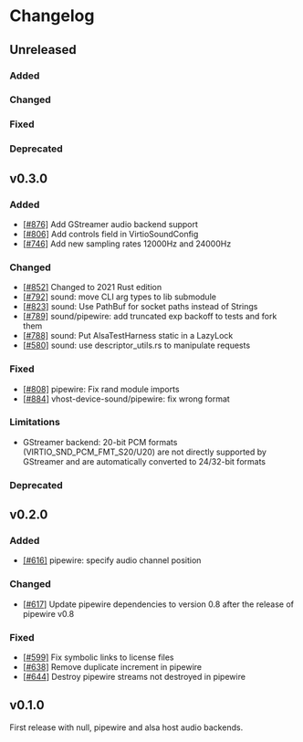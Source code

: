 # Changelog
## Unreleased

### Added

### Changed

### Fixed

### Deprecated

## v0.3.0

### Added

- [[#876]](https://github.com/rust-vmm/vhost-device/pull/876) Add GStreamer audio backend support
- [[#806]](https://github.com/rust-vmm/vhost-device/pull/806) Add controls field in VirtioSoundConfig
- [[#746]](https://github.com/rust-vmm/vhost-device/pull/746) Add new sampling rates 12000Hz and 24000Hz

### Changed

- [[#852]](https://github.com/rust-vmm/vhost-device/pull/852) Changed to 2021 Rust edition
- [[#792]](https://github.com/rust-vmm/vhost-device/pull/792) sound: move CLI arg types to lib submodule
- [[#823]](https://github.com/rust-vmm/vhost-device/pull/823) sound: Use PathBuf for socket paths instead of Strings
- [[#789]](https://github.com/rust-vmm/vhost-device/pull/789) sound/pipewire: add truncated exp backoff to tests and fork them
- [[#788]](https://github.com/rust-vmm/vhost-device/pull/788) sound: Put AlsaTestHarness static in a LazyLock
- [[#580]](https://github.com/rust-vmm/vhost-device/pull/580) sound: use descriptor_utils.rs to manipulate requests


### Fixed
- [[#808]](https://github.com/rust-vmm/vhost-device/pull/808) pipewire: Fix rand module imports
- [[#884]](https://github.com/rust-vmm/vhost-device/pull/884) vhost-device-sound/pipewire: fix wrong format

### Limitations

- GStreamer backend: 20-bit PCM formats (VIRTIO_SND_PCM_FMT_S20/U20) are not directly supported by GStreamer and are automatically converted to 24/32-bit formats

### Deprecated

## v0.2.0

### Added
- [[#616]](https://github.com/rust-vmm/vhost-device/pull/616) pipewire: specify audio
  channel position

### Changed
- [[#617]](https://github.com/rust-vmm/vhost-device/pull/617) Update pipewire
  dependencies to version 0.8 after the release of pipewire v0.8

### Fixed
- [[#599]](https://github.com/rust-vmm/vhost-device/pull/599) Fix symbolic links to license files
- [[#638]](https://github.com/rust-vmm/vhost-device/pull/638) Remove duplicate increment in pipewire
- [[#644]](https://github.com/rust-vmm/vhost-device/pull/644) Destroy pipewire streams not destroyed in pipewire

## v0.1.0

First release with null, pipewire and alsa host audio backends.
